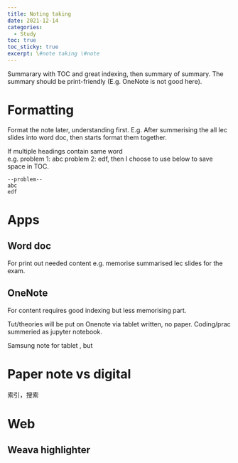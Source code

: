 ```yaml
---
title: Noting taking
date: 2021-12-14
categories:
  - Study
toc: true
toc_sticky: true
excerpt: \#note taking \#note
---
```



Summarary with TOC and great indexing, then summary of summary. The summary should be print-friendly (E.g. OneNote is not good here).

# Formatting
Format the note later, understanding first. E.g. After summerising the all lec slides into word doc, then starts format them together.

If multiple headings contain same word   
e.g. problem 1: abc problem 2: edf, then I choose to use below to save space in TOC.
```
--problem--
abc
edf
```

# Apps

## Word doc

For print out needed content e.g. memorise summarised lec slides for the exam.

## OneNote

For content requires good indexing but less memorising part.

Tut/theories will be put on Onenote via tablet written, no paper.
Coding/prac summeried as jupyter notebook.

Samsung note for tablet , but 

# Paper note vs digital

索引，搜索

# Web

## Weava highlighter